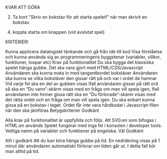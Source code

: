 KVAR ATT GÖRA
<!-- 1. ord ska finnas utan att man ska trycka starta spel. -->
2. Ta bort "Skriv en bokstav för att starta spelet!" när man skrivit en bokstav.
<!-- 3. countdown number of try (så den räknar ner försök)  -->
4. koppla starta om knappen (vid avslutat spel)  
<!-- 5. bara bokstäver ska användas -->
<!-- 6. fyll på felaktiga bokstäver  -->
<!-- 7. countdown timer -->
<!-- '9. kolla så att inmatat värde bara är en karaktär' -->
<!-- 10. byt ut så att man gemför med en array som är kopplat till randomWord -->

KRITERIER!

Kunna applicera datalogiskt tänkande och gå från idé till kod
Visa förståelse och kunna använda sig av programmeringens byggstenar (variabler, villkor, funktioner, loopar etc)
Krav på funktionalitet
Du ska bygga det klassiska spelet hänga gubbe.
Det ska vara gjort med HTML/CSS/Javascript
Användaren ska kunna mata in med tangentbordet bokstäver
Användaren ska kunna se vilka bokstäver den gissar rätt på och var i ordet de hamnar
Vid varje fel ska en del av gubben visas
Ifall användaren gissar på rätt ord så ska en ”Du vann”-skärm visas med en fråga om man vill spela igen,
Ifall användaren inte hinner gissa rätt ska en ”Du förlorade”-skärm visas med det rätta ordet och en fråga om man vill spela igen.
Du ska enbart kunna gissa på en bokstav i taget.
Ordet får inte vara hårdkodat i Javascript-filen när den ska jämföras
Betygskriterier
Godkänt

Alla krav på funktionalitet är uppfyllda och följs.
Att SVG:en som bifogas i HTML:en används
Spelet fungerar med inga fel i konsolen i developer tools.
Vettiga namn på variabler och funktioner på engelska.
Väl Godkänt

Allt i godkänt
Att du kan köra hänga gubbe på tid. En nedräkning visas på 1 minut där användaren automatiskt förlorar om tiden går ut. I detta fall kör man alltid på tid.